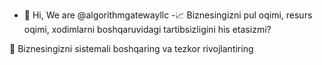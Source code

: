 - 👋 Hi, We are @algorithmgatewayllc
-📈 Biznesingizni pul oqimi, resurs oqimi, xodimlarni boshqaruvidagi tartibsizligini his etasizmi?

🔶 Biznesingizni sistemali boshqaring va tezkor rivojlantiring

